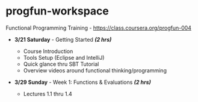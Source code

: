 # progfun-workspace
Functional Programming Training - https://class.coursera.org/progfun-004

* **3/21 Saturday** - Getting Started ***(2 hrs)***
  * Course Introduction
  * Tools Setup (Eclipse and IntelliJ)
  * Quick glance thru SBT Tutorial
  * Overview videos around functional thinking/programming

* **3/29 Sunday** - Week 1: Functions & Evaluations ***(2 hrs)***
  * Lectures 1.1 thru 1.4
